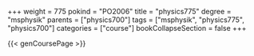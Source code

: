 +++
weight = 775
pokind = "PO2006"
title = "physics775"
degree = "msphysik"
parents = ["physics700"]
tags = ["msphysik", "physics775", "physics700"]
categories = ["course"]
bookCollapseSection = false
+++

{{< genCoursePage >}}

